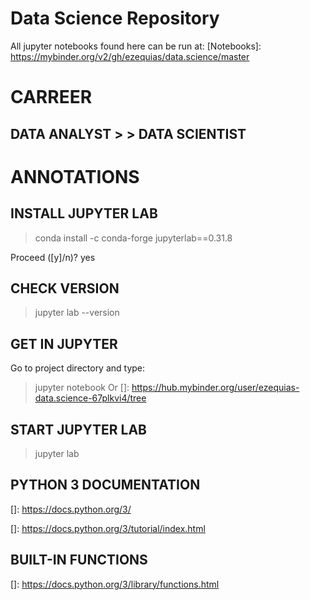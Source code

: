 # Data Science Repository

All jupyter notebooks found here can be run at: 
[Notebooks]: https://mybinder.org/v2/gh/ezequias/data.science/master

# CARREER
## DATA ANALYST > > DATA SCIENTIST

# ANNOTATIONS

## INSTALL JUPYTER LAB
> conda install -c conda-forge jupyterlab==0.31.8

Proceed ([y]/n)? yes

## CHECK VERSION
> jupyter lab --version

## GET IN JUPYTER
Go to project directory and type:
> jupyter notebook
> Or
[]: https://hub.mybinder.org/user/ezequias-data.science-67plkvi4/tree

## START JUPYTER LAB
> jupyter lab

## PYTHON 3 DOCUMENTATION

[]: https://docs.python.org/3/

[]: https://docs.python.org/3/tutorial/index.html

## BUILT-IN FUNCTIONS

[]: https://docs.python.org/3/library/functions.html

